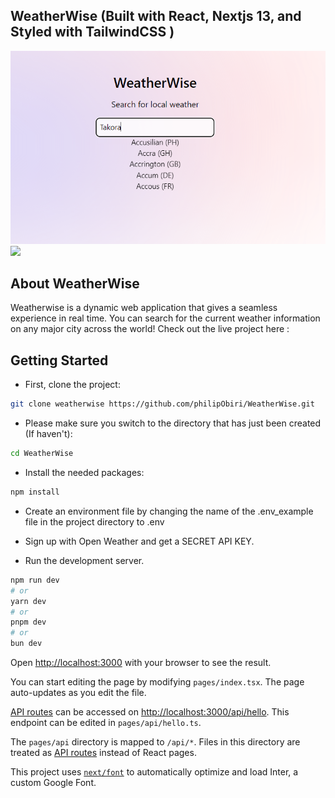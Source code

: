 ## WeatherWise (Built with React, Nextjs 13, and Styled with TailwindCSS  )
<img src="shot1.png" width=900 />
<img src="shot02.png" width=900 />

## About WeatherWise 

Weatherwise is a dynamic web application that gives a seamless experience in real time. 
You can search for the current weather information on any major city across the world!
Check out the live project here : 

## Getting Started

- First, clone the project:

```bash
git clone weatherwise https://github.com/philipObiri/WeatherWise.git
```

- Please make sure you switch to the directory that has just been created (If haven't):

```bash
cd WeatherWise
```

- Install the needed packages:
```bash
npm install
```


- Create an environment file by changing the name of the .env_example file in the project directory to .env

- Sign up with Open Weather and get a SECRET API KEY.
  
- Run the development server.

```bash
npm run dev
# or
yarn dev
# or
pnpm dev
# or
bun dev
```

Open [http://localhost:3000](http://localhost:3000) with your browser to see the result.

You can start editing the page by modifying `pages/index.tsx`. The page auto-updates as you edit the file.

[API routes](https://nextjs.org/docs/api-routes/introduction) can be accessed on [http://localhost:3000/api/hello](http://localhost:3000/api/hello). This endpoint can be edited in `pages/api/hello.ts`.

The `pages/api` directory is mapped to `/api/*`. Files in this directory are treated as [API routes](https://nextjs.org/docs/api-routes/introduction) instead of React pages.

This project uses [`next/font`](https://nextjs.org/docs/basic-features/font-optimization) to automatically optimize and load Inter, a custom Google Font.



